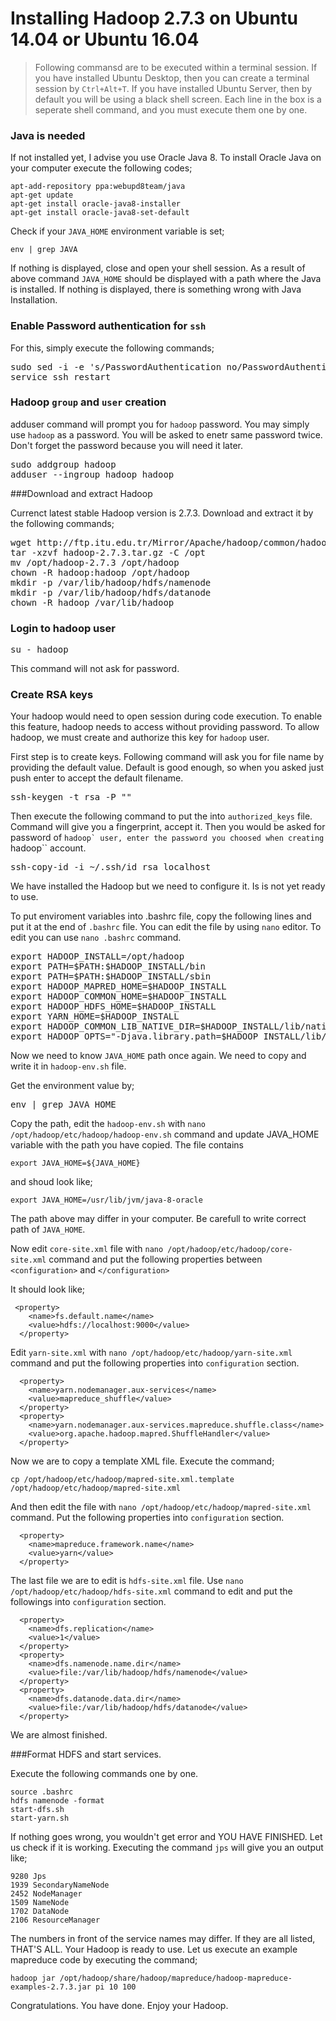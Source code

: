 # Installing Hadoop 2.7.3 on Ubuntu 14.04 or Ubuntu 16.04
> Following commansd are to be executed within a terminal session. If you have installed Ubuntu Desktop, then you can create 
a terminal session by ``Ctrl+Alt+T``. If you have installed Ubuntu Server, then by default you will be using a black shell screen. 
Each line in the box is a seperate shell command, and you must execute them one by one.

### Java is needed
If not installed yet, I advise you use Oracle Java 8. To install Oracle Java on your computer execute the following codes;

```
apt-add-repository ppa:webupd8team/java
apt-get update
apt-get install oracle-java8-installer
apt-get install oracle-java8-set-default
``` 
Check if your ``JAVA_HOME`` environment variable is set;
```
env | grep JAVA
```
If nothing is displayed, close and open your shell session. As a result of above command ``JAVA_HOME`` should be displayed with a path where the Java is installed. If nothing is displayed, there is something wrong with Java Installation.

### Enable Password authentication for ``ssh``

For this, simply execute the following commands;
<pre>
sudo sed -i -e 's/PasswordAuthentication no/PasswordAuthentication yes/g' /etc/ssh/sshd_config
service ssh restart
</pre>

### Hadoop ``group`` and ``user`` creation
adduser command will prompt you for ``hadoop`` password. You may simply use ``hadoop`` as a password. 
You will be asked to enetr same password twice. Don't forget the password because you will need it later.
<pre>
sudo addgroup hadoop
adduser --ingroup hadoop hadoop
</pre>

###Download and extract Hadoop 

Currenct latest stable Hadoop version is 2.7.3. Download and extract it by the following commands;
<pre>
wget http://ftp.itu.edu.tr/Mirror/Apache/hadoop/common/hadoop-2.7.3/hadoop-2.7.3.tar.gz
tar -xzvf hadoop-2.7.3.tar.gz -C /opt
mv /opt/hadoop-2.7.3 /opt/hadoop
chown -R hadoop:hadoop /opt/hadoop
mkdir -p /var/lib/hadoop/hdfs/namenode
mkdir -p /var/lib/hadoop/hdfs/datanode
chown -R hadoop /var/lib/hadoop
</pre>

### Login to hadoop user
<pre>
su - hadoop
</pre>
This command will not ask for password.

### Create RSA keys
Your hadoop would need to open session during code execution. To enable this feature, hadoop needs to access
without providing password. To allow hadoop, we must create and authorize this key for ``hadoop`` user.

First step is to create keys. Following command will ask you for file name by providing the default value. 
Default is good enough, so when you asked just push enter to accept the default filename.
<pre>
ssh-keygen -t rsa -P ""
</pre>
Then execute the following command to put the into ``authorized_keys`` file. 
Command will give you a fingerprint, accept it. Then you would be asked for password of ``hadoop` user, enter the password you choosed
when creating ``hadoop`` account.
<pre>
ssh-copy-id -i ~/.ssh/id_rsa localhost
</pre>

We have installed the Hadoop but we need to configure it. Is is not yet ready to use.

To put enviroment variables into .bashrc file, copy the following lines and put it at the end of ``.bashrc`` file. You 
can edit the file by using ``nano`` editor. To edit you can use ``nano .bashrc`` command.

<pre>
export HADOOP_INSTALL=/opt/hadoop
export PATH=$PATH:$HADOOP_INSTALL/bin
export PATH=$PATH:$HADOOP_INSTALL/sbin
export HADOOP_MAPRED_HOME=$HADOOP_INSTALL
export HADOOP_COMMON_HOME=$HADOOP_INSTALL
export HADOOP_HDFS_HOME=$HADOOP_INSTALL
export YARN_HOME=$HADOOP_INSTALL
export HADOOP_COMMON_LIB_NATIVE_DIR=$HADOOP_INSTALL/lib/native
export HADOOP_OPTS="-Djava.library.path=$HADOOP_INSTALL/lib/native"
</pre>

Now we need to know ``JAVA_HOME`` path once again. We need to copy and write it in ``hadoop-env.sh`` file.

Get the environment value by;
<pre>
env | grep JAVA_HOME
</pre>
Copy the path, edit the `hadoop-env.sh` with ``nano /opt/hadoop/etc/hadoop/hadoop-env.sh`` command and update JAVA_HOME variable with the path you have copied. The file
contains 
```
export JAVA_HOME=${JAVA_HOME}
```
and shoud look like;
```
export JAVA_HOME=/usr/lib/jvm/java-8-oracle
```
The path above may differ in your computer. Be carefull to write correct path of ``JAVA_HOME``.

Now edit `core-site.xml` file with ``nano /opt/hadoop/etc/hadoop/core-site.xml`` command and put the following properties
between `<configuration>` and `</configuration>`

It should look like;
```
 <property>
    <name>fs.default.name</name>
    <value>hdfs://localhost:9000</value>
  </property>
```

Edit `yarn-site.xml` with ``nano /opt/hadoop/etc/hadoop/yarn-site.xml`` command and put the following properties 
into ``configuration`` section.

```
  <property>
    <name>yarn.nodemanager.aux-services</name>
    <value>mapreduce_shuffle</value>
  </property>
  <property>
    <name>yarn.nodemanager.aux-services.mapreduce.shuffle.class</name>
    <value>org.apache.hadoop.mapred.ShuffleHandler</value>
  </property>
```

Now we are to copy a template XML file. Execute the command;
```
cp /opt/hadoop/etc/hadoop/mapred-site.xml.template /opt/hadoop/etc/hadoop/mapred-site.xml
```

And then edit the file with ``nano /opt/hadoop/etc/hadoop/mapred-site.xml`` command. Put the following properties 
into `configuration` section.
```
  <property>
    <name>mapreduce.framework.name</name>
    <value>yarn</value>
  </property>
```

The last file we are to edit is `hdfs-site.xml` file. Use ``nano /opt/hadoop/etc/hadoop/hdfs-site.xml`` command to edit
and put the followings into `configuration` section.

```
  <property>
    <name>dfs.replication</name>
    <value>1</value>
  </property>
  <property>
    <name>dfs.namenode.name.dir</name>
    <value>file:/var/lib/hadoop/hdfs/namenode</value>
  </property>
  <property>
    <name>dfs.datanode.data.dir</name>
    <value>file:/var/lib/hadoop/hdfs/datanode</value>
  </property>
```
We are almost finished.

###Format HDFS and start services.

Execute the following commands one by one.
```
source .bashrc
hdfs namenode -format
start-dfs.sh
start-yarn.sh
```

If nothing goes wrong, you wouldn't get error and YOU HAVE FINISHED. 
Let us check if it is working. Executing the command ``jps`` will give you an output like;
```
9280 Jps
1939 SecondaryNameNode
2452 NodeManager
1509 NameNode
1702 DataNode
2106 ResourceManager
```
The numbers in front of the service names may differ. If they are all listed, THAT'S ALL. Your Hadoop is ready to use.
Let us execute an example mapreduce code by executing the command;
```
hadoop jar /opt/hadoop/share/hadoop/mapreduce/hadoop-mapreduce-examples-2.7.3.jar pi 10 100
```

Congratulations. You have done. Enjoy your Hadoop.
